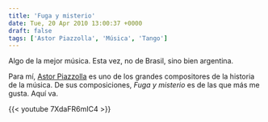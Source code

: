 ```yaml
---
title: 'Fuga y misterio'
date: Tue, 20 Apr 2010 13:00:37 +0000
draft: false
tags: ['Astor Piazzolla', 'Música', 'Tango']
---
```


Algo de la mejor música. Esta vez, no de Brasil, sino bien argentina.

Para mí, [Astor Piazzolla](http://es.wikipedia.org/wiki/Astor_Piazzolla) es uno 
de los grandes compositores de la historia de la música. De sus composiciones, 
_Fuga y misterio_ es de las que más me gusta. Aquí va.

{{< youtube 7XdaFR6mIC4 >}}
